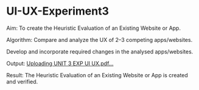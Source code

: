 # UI-UX-Experiment3

Aim:
To create the Heuristic Evaluation of an Existing Website or App.

Algorithm:
Compare and analyze the UX of 2–3 competing apps/websites.

Develop and incorporate required changes in the analysed apps/websites.

Output:
[Uploading UNIT 3 EXP UI UX.pdf…]()


Result:
The Heuristic Evaluation of an Existing Website or App is created and verified.
